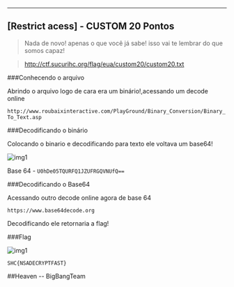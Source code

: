 ------------------------------------
[Restrict acess] - CUSTOM 20 Pontos
------------------------------------

> Nada de novo! apenas o que você já sabe! isso vai te lembrar do que somos capaz!

> http://ctf.sucurihc.org/flag/eua/custom20/custom20.txt

###Conhecendo o arquivo

Abrindo o arquivo logo de cara era um binário!,acessando um decode online

``` http://www.roubaixinteractive.com/PlayGround/Binary_Conversion/Binary_To_Text.asp ```

###Decodificando o binário

Colocando o binario e decodificando para texto ele voltava um base64!

![img1](Binario.png)	

Base 64 - ``` U0hDe05TQURFQ1JZUFRGQVNUfQ== ```

###Decodificando o Base64

Acessando outro decode online agora de base 64

``` https://www.base64decode.org ```

Decodificando ele retornaria a flag!

###Flag

![img1](base64.png)

``` SHC{NSADECRYPTFAST} ```

##Heaven -- BigBangTeam